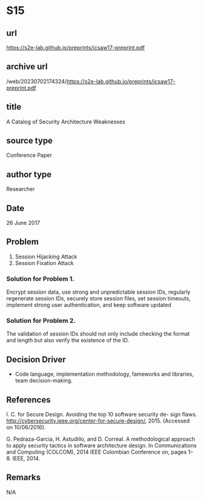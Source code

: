 # S15
## url
https://s2e-lab.github.io/preprints/icsaw17-preprint.pdf

## archive url
/web/20230702174324/https://s2e-lab.github.io/preprints/icsaw17-preprint.pdf

## title
A Catalog of Security Architecture Weaknesses

## source type
Conference Paper

## author type
Researcher

## Date
26 June 2017

## Problem
1. Session Hijacking Attack
2. Session Fixation Attack


### Solution for Problem 1. 
 Encrypt session data, use strong and unpredictable session IDs, regularly regenerate session IDs, securely store session files, set session timeouts, implement strong user authentication, and keep software updated
### Solution for Problem 2. 
The validation of session IDs should not only include checking the format and length but also verify the existence of the ID.


## Decision Driver
- Code language, implementation methodology, fameworks and libraries, team decision-making.

## References
I. C. for Secure Design. Avoiding the top 10 software security de- sign flaws. http://cybersecurity.ieee.org/center-for-secure-design/, 2015. (Accessed on 10/06/2016).

G. Pedraza-Garcia, H. Astudillo, and D. Correal. A methodological approach to apply security tactics in software architecture design. In Communications and Computing (COLCOM), 2014 IEEE Colombian Conference on, pages 1–8. IEEE, 2014.

## Remarks
N/A